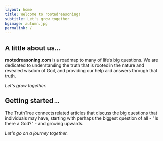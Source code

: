 ```yaml
---
layout: home
title: Welcome to rootedreasoning!
subtitle: Let's grow together
bgimage: autumn.jpg
permalink: /
---
```


## A little about us...
**rootedreasoning.com** is a roadmap to many of life's big questions. We are dedicated to understanding the truth that is rooted in the nature and revealed wisdom of God, and providing our help and answers through that truth.
 
_Let's grow together._

## Getting started...

The TruthTree connects related articles that discuss the big questions that individuals may have, starting with perhaps the biggest question of all - "Is there a God?" - and growing upwards.
 
_Let's go on a journey together._